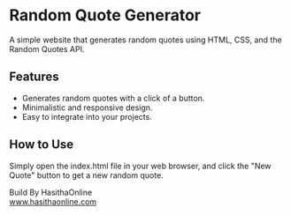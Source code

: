 # Random Quote Generator

A simple website that generates random quotes using HTML, CSS, and the Random Quotes API.

## Features

- Generates random quotes with a click of a button.
- Minimalistic and responsive design.
- Easy to integrate into your projects.

## How to Use
Simply open the index.html file in your web browser, and click the "New Quote" button to get a new random quote.

Build By HasithaOnline<br>
www.hasithaonline.com
